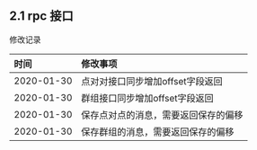## 2.1 rpc 接口

修改记录

| 时间 | 修改事项 |
| :--- | :--- |
| 2020-01-30 | 点对对接口同步增加offset字段返回 |
| 2020-01-30 | 群组接口同步增加offset字段返回 |
| 2020-01-30 | 保存点对点的消息，需要返回保存的偏移 |
| 2020-01-30 | 保存群组的消息，需要返回保存的偏移 |



